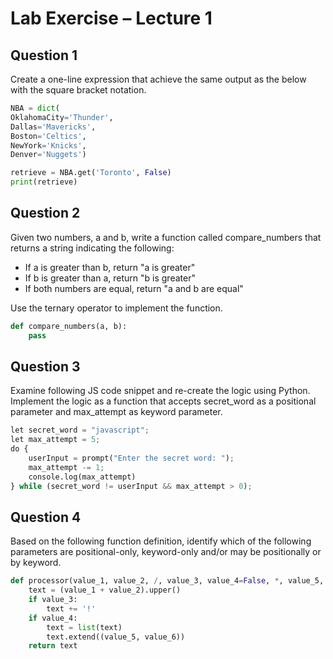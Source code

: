 # Lab Exercise – Lecture 1

## Question 1

Create a one-line expression that achieve the same output as the below with the square bracket notation.

``` python
NBA = dict(
OklahomaCity='Thunder',
Dallas='Mavericks',
Boston='Celtics',
NewYork='Knicks',
Denver='Nuggets')

retrieve = NBA.get('Toronto', False)
print(retrieve)

```

## Question 2

Given two numbers, a and b, write a function called compare_numbers that returns a string indicating the following:

-   If a is greater than b, return "a is greater"
-   If b is greater than a, return "b is greater"
-   If both numbers are equal, return "a and b are equal"

Use the ternary operator to implement the function.

``` python
def compare_numbers(a, b):
    pass
```

## Question 3

Examine following JS code snippet and re-create the logic
using Python. Implement the logic as a function that accepts secret_word
as a positional parameter and max_attempt as keyword parameter.

``` python
let secret_word = "javascript";
let max_attempt = 5;
do {
	userInput = prompt("Enter the secret word: ");
	max_attempt -= 1;
	console.log(max_attempt)
} while (secret_word != userInput && max_attempt > 0);

```

## Question 4

Based on the following function definition, identify which of the following parameters are positional-only, keyword-only and/or may be positionally or by keyword.

``` python
def processor(value_1, value_2, /, value_3, value_4=False, *, value_5, value_6):
    text = (value_1 + value_2).upper()
    if value_3:
        text += '!'
    if value_4:
        text = list(text)
        text.extend((value_5, value_6))
    return text

```

# 
